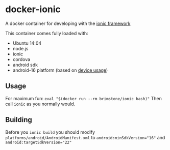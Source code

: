 docker-ionic
============

A docker container for developing with the [ionic framework](http://ionicframework.com/)

This container comes fully loaded with:

- Ubuntu 14:04
- node.js
- ionic
- cordova
- android sdk
- android-16 platform (based on [device usage](https://developer.android.com/about/dashboards/index.html))

Usage
-----
For maximum fun: `eval "$(docker run --rm brimstone/ionic bash)"`
Then call `ionic` as you normally would.

Building
--------
Before you `ionic build` you should modify `platforms/android/AndroidManifest.xml` to `android:minSdkVersion="16"` and `android:targetSdkVersion="22"`
